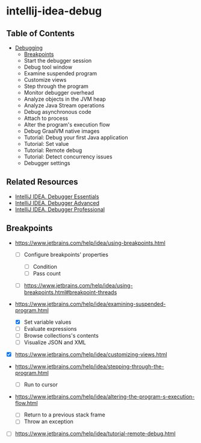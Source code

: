 # intellij-idea-debug

## Table of Contents

- [Debugging](https://www.jetbrains.com/help/idea/debugging-code.html)
  - [Breakpoints](https://www.jetbrains.com/help/idea/using-breakpoints.html)
  - Start the debugger session
  - Debug tool window
  - Examine suspended program
  - Customize views
  - Step through the program
  - Monitor debugger overhead
  - Analyze objects in the JVM heap
  - Analyze Java Stream operations
  - Debug asynchronous code
  - Attach to process
  - Alter the program's execution flow
  - Debug GraalVM native images
  - Tutorial: Debug your first Java application
  - Tutorial: Set value
  - Tutorial: Remote debug
  - Tutorial: Detect concurrency issues
  - Debugger settings

## Related Resources

- [IntelliJ IDEA. Debugger Essentials](https://www.youtube.com/watch?v=59RC8gVPlvk)
- [IntelliJ IDEA. Debugger Advanced](https://www.youtube.com/watch?v=40Og3hTV--k)
- [IntelliJ IDEA. Debugger Professional](https://www.youtube.com/watch?v=JPR3w3Qtwzw)

## Breakpoints

- https://www.jetbrains.com/help/idea/using-breakpoints.html


  - [ ] Configure breakpoints' properties

    - [ ] Condition
    - [ ] Pass count

  - [ ] https://www.jetbrains.com/help/idea/using-breakpoints.html#breakpoint-threads

- https://www.jetbrains.com/help/idea/examining-suspended-program.html

  - [x] Set variable values
  - [ ] Evaluate expressions
  - [ ] Browse collections's contents
  - [ ] Visualize JSON and XML

- [x] https://www.jetbrains.com/help/idea/customizing-views.html

- https://www.jetbrains.com/help/idea/stepping-through-the-program.html

  - [ ] Run to cursor

- https://www.jetbrains.com/help/idea/altering-the-program-s-execution-flow.html

  - [ ] Return to a previous stack frame
  - [ ] Throw an exception

- [ ] https://www.jetbrains.com/help/idea/tutorial-remote-debug.html


